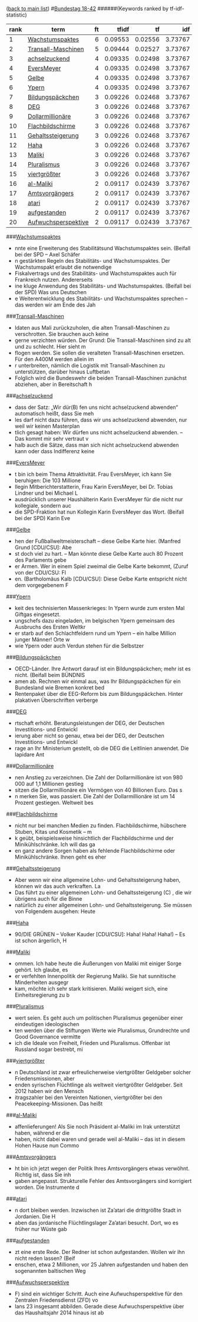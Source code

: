 ([back to main list](readme.md))
#<a href='http://dip21.bundestag.de/dip21/btp/18/18042.pdf' target='x'>Bundestag 18-42</a> 
######(Keywords ranked by tf-idf-statistic) 

rank | term | ft | tfidf | tf | idf
--- | --- | ---: | ---: | ---: | ---:
1 | [Wachstumspaktes](#wachstumspaktes) | 6 | 0.09553 | 0.02556 | 3.73767
2 | [Transall-Maschinen](#transall-maschinen) | 5 | 0.09444 | 0.02527 | 3.73767
3 | [achselzuckend](#achselzuckend) | 4 | 0.09335 | 0.02498 | 3.73767
4 | [EversMeyer](#eversmeyer) | 4 | 0.09335 | 0.02498 | 3.73767
5 | [Gelbe](#gelbe) | 4 | 0.09335 | 0.02498 | 3.73767
6 | [Ypern](#ypern) | 4 | 0.09335 | 0.02498 | 3.73767
7 | [Bildungspäckchen](#bildungspäckchen) | 3 | 0.09226 | 0.02468 | 3.73767
8 | [DEG](#deg) | 3 | 0.09226 | 0.02468 | 3.73767
9 | [Dollarmillionäre](#dollarmillionäre) | 3 | 0.09226 | 0.02468 | 3.73767
10 | [Flachbildschirme](#flachbildschirme) | 3 | 0.09226 | 0.02468 | 3.73767
11 | [Gehaltssteigerung](#gehaltssteigerung) | 3 | 0.09226 | 0.02468 | 3.73767
12 | [Haha](#haha) | 3 | 0.09226 | 0.02468 | 3.73767
13 | [Maliki](#maliki) | 3 | 0.09226 | 0.02468 | 3.73767
14 | [Pluralismus](#pluralismus) | 3 | 0.09226 | 0.02468 | 3.73767
15 | [viertgrößter](#viertgrößter) | 3 | 0.09226 | 0.02468 | 3.73767
16 | [al-Maliki](#al-maliki) | 2 | 0.09117 | 0.02439 | 3.73767
17 | [Amtsvorgängers](#amtsvorgängers) | 2 | 0.09117 | 0.02439 | 3.73767
18 | [atari](#atari) | 2 | 0.09117 | 0.02439 | 3.73767
19 | [aufgestanden](#aufgestanden) | 2 | 0.09117 | 0.02439 | 3.73767
20 | [Aufwuchsperspektive](#aufwuchsperspektive) | 2 | 0.09117 | 0.02439 | 3.73767 

###[Wachstumspaktes](#bundestag-18-42)

* nnte eine Erweiterung des Stabilitätsund Wachstumspaktes sein. (Beifall bei der SPD – Axel Schäfer
* n gestärkten Regeln des Stabilitäts- und Wachstumspaktes. Der Wachstumspakt erlaubt die notwendige
*  Fiskalvertrags und des Stabilitäts- und Wachstumspaktes auch für Frankreich nutzen. Andererseits 
* ine kluge Anwendung des Stabilitäts- und Wachstumspaktes. (Beifall bei der SPD) Was uns Deutschen 
* e Weiterentwicklung des Stabilitäts- und Wachstumspaktes sprechen – das werden wir am Ende des Jah 

###[Transall-Maschinen](#bundestag-18-42)

* ldaten aus Mali zurückzuholen, die alten Transall-Maschinen zu verschrotten. Sie brauchen auch keine 
*  gerne verzichten würden. Der Grund: Die Transall-Maschinen sind zu alt und zu schlecht. Hier sieht m
* flogen werden. Sie sollen die veralteten Transall-Maschinen ersetzen. Für den A400M werden allein im 
* r unterbreiten, nämlich die Logistik mit Transall-Maschinen zu unterstützen, darüber hinaus Luftbetan
*  Folglich wird die Bundeswehr die beiden Transall-Maschinen zunächst abziehen, aber in Bereitschaft h 

###[achselzuckend](#bundestag-18-42)

* dass der Satz: „Wir dür(B) fen uns nicht achselzuckend abwenden“ automatisch heißt, dass Sie meh
* les darf nicht dazu führen, dass wir uns achselzuckend abwenden, nur weil wir keinen Masterplan 
* tlich gesagt haben: Wir dürfen uns nicht achselzuckend abwenden. – Das kommt mir sehr vertraut v
* halb auch die Sätze, dass man sich nicht achselzuckend abwenden kann oder dass Indifferenz keine 

###[EversMeyer](#bundestag-18-42)

* t bin ich beim Thema Attraktivität. Frau EversMeyer, ich kann Sie beruhigen: Die 103 Millione
* llegin Mitberichterstatterin, Frau Karin EversMeyer, bei Dr. Tobias Lindner und bei Michael L
*  ausdrücklich unserer Haushälterin Karin EversMeyer für die nicht nur kollegiale, sondern auc
*  die SPD-Fraktion hat nun Kollegin Karin EversMeyer das Wort. (Beifall bei der SPD) Karin Eve 

###[Gelbe](#bundestag-18-42)

* hen der Fußballweltmeisterschaft – diese Gelbe Karte hier. (Manfred Grund [CDU/CSU]: Abe
* st doch viel zu hart. – Man könnte diese Gelbe Karte auch 80 Prozent des Parlaments gebe
* er Armen. Wer in einem Spiel zweimal die Gelbe Karte bekommt, (Zuruf von der CDU/CSU: Fl
* en. (Bartholomäus Kalb [CDU/CSU]: Diese Gelbe Karte entspricht nicht dem vorgegebenem F 

###[Ypern](#bundestag-18-42)

* keit des technisierten Massenkrieges: In Ypern wurde zum ersten Mal Giftgas eingesetzt. 
* ungschefs dazu eingeladen, im belgischen Ypern gemeinsam des Ausbruchs des Ersten Weltkr
* er starb auf den Schlachtfeldern rund um Ypern – ein halbe Million junger Männer! Orte w
* wie Ypern oder auch Verdun stehen für die Selbstzer 

###[Bildungspäckchen](#bundestag-18-42)

* OECD-Länder. Ihre Antwort darauf ist ein Bildungspäckchen; mehr ist es nicht. (Beifall beim BÜNDNIS
* amen ab. Rechnen wir einmal aus, was Ihr Bildungspäckchen für ein Bundesland wie Bremen konkret bed
*  Rentenpaket über die EEG-Reform bis zum Bildungspäckchen. Hinter plakativen Überschriften verberge 

###[DEG](#bundestag-18-42)

* rtschaft erhöht. Beratungsleistungen der DEG, der Deutschen Investitions- und Entwickl
* ierung aber nicht so genau, etwa bei der DEG, der Deutschen Investitions- und Entwickl
* rage an Ihr Ministerium gestellt, ob die DEG die Leitlinien anwendet. Die lapidare Ant 

###[Dollarmillionäre](#bundestag-18-42)

* nen Anstieg zu verzeichnen. Die Zahl der Dollarmillionäre ist von 980 000 auf 1,1 Millionen gestieg
* sitzen die Dollarmillionäre ein Vermögen von 40 Billionen Euro. Das s
* n merken Sie, was passiert. Die Zahl der Dollarmillionäre ist um 14 Prozent gestiegen. Weltweit bes 

###[Flachbildschirme](#bundestag-18-42)

*  nicht nur bei manchen Medien zu finden. Flachbildschirme, hübschere Stuben, Kitas und Kosmetik – m
* k geübt, beispielsweise hinsichtlich der Flachbildschirme und der Minikühlschränke. Ich will das ga
* en ganz andere Sorgen haben als fehlende Flachbildschirme oder Minikühlschränke. Ihnen geht es eher 

###[Gehaltssteigerung](#bundestag-18-42)

*  Aber wenn wir eine allgemeine Lohn- und Gehaltssteigerung haben, können wir das auch verkraften. La
* Das führt zu einer allgemeinen Lohn- und Gehaltssteigerung (C) , die wir übrigens auch für die Binne
* natürlich zu einer allgemeinen Lohn- und Gehaltssteigerung. Sie müssen von Folgendem ausgehen: Heute 

###[Haha](#bundestag-18-42)

* 90/DIE GRÜNEN – Volker Kauder [CDU/CSU]: Haha! Haha! Haha!) – Es ist schon ärgerlich, H 

###[Maliki](#bundestag-18-42)

* ommen. Ich habe heute die Äußerungen von Maliki mit einiger Sorge gehört. Ich glaube, es 
* er verfehlten Innenpolitik der Regierung Maliki. Sie hat sunnitische Minderheiten ausgegr
*  kam, möchte ich sehr stark kritisieren. Maliki weigert sich, eine Einheitsregierung zu b 

###[Pluralismus](#bundestag-18-42)

*  wert seien. Es geht auch um politischen Pluralismus gegenüber einer eindeutigen ideologischen
* ten werden über die Stiftungen Werte wie Pluralismus, Grundrechte und Good Governance vermitte
* ich die Ideale von Freiheit, Frieden und Pluralismus. Offenbar ist Russland sogar bestrebt, mi 

###[viertgrößter](#bundestag-18-42)

* n Deutschland ist zwar erfreulicherweise viertgrößter Geldgeber solcher Friedensmissionen, aber
* enden syrischen Flüchtlinge als weltweit viertgrößter Geldgeber. Seit 2012 haben wir den Mensch
* itragszahler bei den Vereinten Nationen, viertgrößter bei den Peacekeeping-Missionen. Das heißt 

###[al-Maliki](#bundestag-18-42)

* affenlieferungen! Als Sie noch Präsident al-Maliki im Irak unterstützt haben, während er die
* haben, nicht dabei waren und gerade weil al-Maliki – das ist in diesem Hohen Hause nun Commo 

###[Amtsvorgängers](#bundestag-18-42)

* ht bin ich jetzt wegen der Politik Ihres Amtsvorgängers etwas verwöhnt. Richtig ist, dass Sie inh
* gaben angepasst. Strukturelle Fehler des Amtsvorgängers sind korrigiert worden. Die Instrumente d 

###[atari](#bundestag-18-42)

* n dort bleiben werden. Inzwischen ist Za’atari die drittgrößte Stadt in Jordanien. Die H
* aben das jordanische Flüchtlingslager Za’atari besucht. Dort, wo es früher nur Wüste gab 

###[aufgestanden](#bundestag-18-42)

* zt eine erste Rede. Der Redner ist schon aufgestanden. Wollen wir ihn nicht reden lassen? (Beif
* enschen, etwa 2 Millionen, vor 25 Jahren aufgestanden und haben den sogenannten baltischen Weg  

###[Aufwuchsperspektive](#bundestag-18-42)

* F) sind ein wichtiger Schritt. Auch eine Aufwuchsperspektive für den Zentralen Friedensdienst (ZFD) vo
* lans 23 insgesamt abbilden. Gerade diese Aufwuchsperspektive über das Haushaltsjahr 2014 hinaus ist ab 

